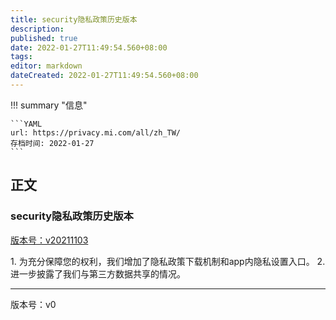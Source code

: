 ```yaml
---
title: security隐私政策历史版本
description:
published: true
date: 2022-01-27T11:49:54.560+08:00
tags:
editor: markdown
dateCreated: 2022-01-27T11:49:54.560+08:00
---
```


!!! summary "信息"

    ```YAML
    url: https://privacy.mi.com/all/zh_TW/
    存档时间: 2022-01-27
    ```

## 正文

### security隐私政策历史版本

[版本号：v20211103](手机管家隐私政策.md)

1\. 为充分保障您的权利，我们增加了隐私政策下载机制和app内隐私设置入口。
2\. 进一步披露了我们与第三方数据共享的情况。

---

版本号：v0
